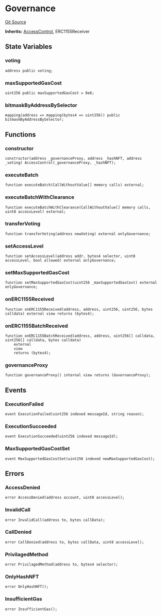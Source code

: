 # Governance
[Git Source](https://github.com/supafinance/supa-foundry/blob/00eb35447ebc05e824f31afa1581898206764621/src/governance/Governance.sol)

**Inherits:**
[AccessControl](/src/lib/AccessControl.sol/contract.AccessControl.md), ERC1155Receiver


## State Variables
### voting

```solidity
address public voting;
```


### maxSupportedGasCost

```solidity
uint256 public maxSupportedGasCost = 8e6;
```


### bitmaskByAddressBySelector

```solidity
mapping(address => mapping(bytes4 => uint256)) public bitmaskByAddressBySelector;
```


## Functions
### constructor


```solidity
constructor(address _governanceProxy, address _hashNFT, address _voting) AccessControl(_governanceProxy, _hashNFT);
```

### executeBatch


```solidity
function executeBatch(CallWithoutValue[] memory calls) external;
```

### executeBatchWithClearance


```solidity
function executeBatchWithClearance(CallWithoutValue[] memory calls, uint8 accessLevel) external;
```

### transferVoting


```solidity
function transferVoting(address newVoting) external onlyGovernance;
```

### setAccessLevel


```solidity
function setAccessLevel(address addr, bytes4 selector, uint8 accessLevel, bool allowed) external onlyGovernance;
```

### setMaxSupportedGasCost


```solidity
function setMaxSupportedGasCost(uint256 _maxSupportedGasCost) external onlyGovernance;
```

### onERC1155Received


```solidity
function onERC1155Received(address, address, uint256, uint256, bytes calldata) external view returns (bytes4);
```

### onERC1155BatchReceived


```solidity
function onERC1155BatchReceived(address, address, uint256[] calldata, uint256[] calldata, bytes calldata)
    external
    view
    returns (bytes4);
```

### governanceProxy


```solidity
function governanceProxy() internal view returns (GovernanceProxy);
```

## Events
### ExecutionFailed

```solidity
event ExecutionFailed(uint256 indexed messageId, string reason);
```

### ExecutionSucceeded

```solidity
event ExecutionSucceeded(uint256 indexed messageId);
```

### MaxSupportedGasCostSet

```solidity
event MaxSupportedGasCostSet(uint256 indexed newMaxSupportedGasCost);
```

## Errors
### AccessDenied

```solidity
error AccessDenied(address account, uint8 accessLevel);
```

### InvalidCall

```solidity
error InvalidCall(address to, bytes callData);
```

### CallDenied

```solidity
error CallDenied(address to, bytes callData, uint8 accessLevel);
```

### PrivilagedMethod

```solidity
error PrivilagedMethod(address to, bytes4 selector);
```

### OnlyHashNFT

```solidity
error OnlyHashNFT();
```

### InsufficientGas

```solidity
error InsufficientGas();
```

